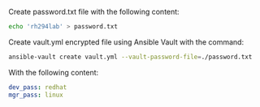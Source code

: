 Create password.txt file with the following content:

```bash
echo 'rh294lab' > password.txt
```

Create vault.yml encrypted file using Ansible Vault with the command:

```bash
ansible-vault create vault.yml --vault-password-file=./password.txt
```

With the following content:

```yaml
dev_pass: redhat
mgr_pass: linux
```
